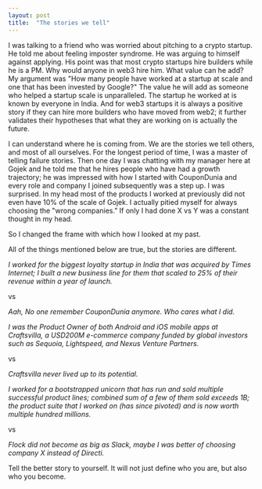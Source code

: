 ```yaml
---
layout: post
title:  "The stories we tell"
---
```


I was talking to a friend who was worried about pitching to a crypto startup. He told me about feeling imposter syndrome. He was arguing to himself against applying. His point was that most crypto startups hire builders while he is a PM. Why would anyone in web3 hire him. What value can he add? My argument was "How many people have worked at a startup at scale and one that has been invested by Google?" The value he will add as someone who helped a startup scale is unparalleled. The startup he worked at is known by everyone in India. And for web3 startups it is always a positive story if they can hire more builders who have moved from web2; it further validates their hypotheses that what they are working on is actually the future.

I can understand where he is coming from. We are the stories we tell others, and most of all ourselves. For the longest period of time, I was a master of telling failure stories. Then one day I was chatting with my manager here at Gojek and he told me that he hires people who have had a growth trajectory; he was impressed with how I started with CouponDunia and every role and company I joined subsequently was a step up. I was surprised. In my head most of the products I worked at previously did not even have 10% of the scale of Gojek. I actually pitied myself for always choosing the "wrong companies." If only I had done X vs Y was a constant thought in my head.

So I changed the frame with which how I looked at my past.

All of the things mentioned below are true, but the stories are different.

*I worked for the biggest loyalty startup in India that was acquired by Times Internet; I built a new business line for them that scaled to 25% of their revenue within a year of launch.*

vs

*Aah, No one remember CouponDunia anymore. Who cares what I did.*


*I was the Product Owner of both Android and iOS mobile apps at Craftsvilla, a USD200M e-commerce company funded by global investors such as Sequoia, Lightspeed, and Nexus Venture Partners.*

vs

*Craftsvilla never lived up to its potential.*


*I worked for a bootstrapped unicorn that has run and sold multiple successful product lines; combined sum of a few of them sold exceeds 1B; the product suite that I worked on (has since pivoted) and is now worth multiple hundred millions.*

vs

*Flock did not become as big as Slack, maybe I was better of choosing company X instead of Directi.*

Tell the better story to yourself. It will not just define who you are, but also who you become.
